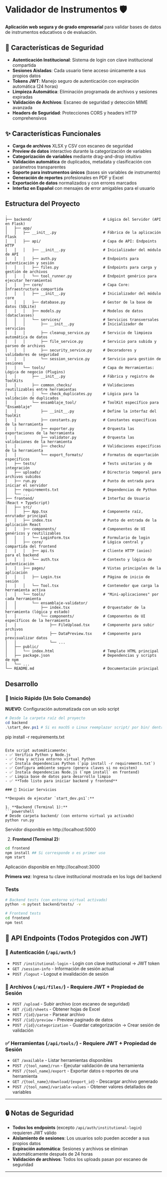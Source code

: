 # Validador de Instrumentos 🛡️

**Aplicación web segura y de grado empresarial** para validar bases de datos de instrumentos educativos o de evaluación.

## 🔐 Características de Seguridad

- **Autenticación Institucional**: Sistema de login con clave institucional compartida
- **Sesiones Aisladas**: Cada usuario tiene acceso únicamente a sus propios datos
- **Tokens JWT**: Manejo seguro de autenticación con expiración automática (24 horas)
- **Limpieza Automática**: Eliminación programada de archivos y sesiones expiradas
- **Validación de Archivos**: Escaneo de seguridad y detección MIME avanzada
- **Headers de Seguridad**: Protecciones CORS y headers HTTP comprehensivos

## ✨ Características Funcionales

- **Carga de archivos** XLSX y CSV con escaneo de seguridad
- **Preview de datos** interactivo durante la categorización de variables
- **Categorización de variables** mediante drag-and-drop intuitivo
- **Validación automática** de duplicados, metadata y clasificación con parámetros transparentes
- **Soporte para instrumentos únicos** (bases sin variables de instrumento)
- **Generación de reportes** profesionales en PDF y Excel
- **Exportación de datos** normalizados y con errores marcados
- **Interfaz en Español** con mensajes de error amigables para el usuario

## Estructura del Proyecto

```
.
├── backend/                                # Lógica del Servidor (API en Flask)
│   ├── app/
│   │   ├── __init__.py                     # Fábrica de la aplicación Flask
│   │   ├── api/                            # Capa de API: Endpoints HTTP
│   │   │   ├── __init__.py                 # Inicializador del módulo de API
│   │   │   ├── auth.py                     # Endpoints para autenticación y sesión
│   │   │   ├── files.py                    # Endpoints para carga y gestión de archivos
│   │   │   └── tool_runner.py              # Endpoint genérico para ejecutar herramientas
│   │   ├── core/                           # Capa Core: Infraestructura compartida
│   │   │   ├── __init__.py                 # Inicializador del módulo core
│   │   │   ├── database.py                 # Gestor de la base de datos (SQLite)
│   │   │   ├── models.py                   # Modelos de datos (dataclasses)
│   │   │   └── services/                   # Servicios transversales
│   │   │       ├── __init__.py             # Inicializador de servicios
│   │   │       ├── cleanup_service.py      # Servicio de limpieza automática de datos
│   │   │       ├── file_service.py         # Servicio para subida y parseo de archivos
│   │   │       ├── security_service.py     # Decoradores y validadores de seguridad
│   │   │       └── session_service.py      # Servicio para gestión de sesiones
│   │   └── tools/                          # Capa de Herramientas: Lógica de negocio (Plugins)
│   │       ├── __init__.py                 # Fábrica y registro de ToolKits
│   │       ├── common_checks/              # Validaciones reutilizables entre herramientas
│   │       │   └── check_duplicates.py     # Lógica para la validación de duplicados
│   │       └── ensamblaje_tool/            # ToolKit específico para "Ensamblaje"
│   │           ├── __init__.py             # Define la interfaz del ToolKit
│   │           ├── constants.py            # Constantes específicas de la herramienta
│   │           ├── exporter.py             # Orquesta las exportaciones de la herramienta
│   │           ├── validator.py            # Orquesta las validaciones de la herramienta
│   │           ├── checks/                 # Validaciones específicas de la herramienta
│   │           └── export_formats/         # Formatos de exportación específicos
│   ├── tests/                              # Tests unitarios y de integración
│   ├── uploads/                            # Directorio temporal para archivos subidos
│   ├── run.py                              # Punto de entrada para iniciar el servidor
│   ├── requirements.txt                    # Dependencias de Python
│   └── ...
├── frontend/                               # Interfaz de Usuario (React + TypeScript)
│   ├── src/
│   │   ├── App.tsx                         # Componente raíz, enrutador principal
│   │   ├── index.tsx                       # Punto de entrada de la aplicación React
│   │   ├── components/                     # Componentes de UI genéricos y reutilizables
│   │   │   └── LoginForm.tsx               # Formulario de login
│   │   ├── core/                           # Lógica central y compartida del frontend
│   │   │   ├── api.ts                      # Cliente HTTP (axios) para el backend
│   │   │   └── auth.tsx                    # Contexto y lógica de autenticación
│   │   ├── pages/                          # Vistas principales de la aplicación
│   │   │   ├── Login.tsx                   # Página de inicio de sesión
│   │   │   └── Tool.tsx                    # Contenedor que carga la herramienta activa
│   │   └── tools/                          # "Mini-aplicaciones" por cada herramienta
│   │       └── ensamblaje-validator/
│   │           ├── index.tsx               # Orquestador de la herramienta (lógica y estado)
│   │           └── components/             # Componentes de UI específicos de la herramienta
│   │               ├── FileUpload.tsx      # Componente para subir archivos
│   │               ├── DataPreview.tsx     # Componente para previsualizar datos
│   │               └── ...
│   ├── public/
│   │   └── index.html                      # Template HTML principal
│   ├── package.json                        # Dependencias y scripts de npm
│   └── ...
└── README.md                               # Documentación principal
```

## Desarrollo

### 🚀 Inicio Rápido (Un Solo Comando)

**NUEVO**: Configuración automatizada con un solo script

```powershell
# Desde la carpeta raíz del proyecto
cd backend
.\start_dev.ps1 # Si es macOS o Linux reemplazar script/ por bin/ dentro del script
```
pip install -r requirements.txt
```

Este script automáticamente:
- ✅ Verifica Python y Node.js
- ✅ Crea y activa entorno virtual Python
- ✅ Instala dependencias Python (`pip install -r requirements.txt`)
- ✅ Configura ambiente seguro (genera claves si no existen)
- ✅ Instala dependencias Node.js (`npm install` en frontend)
- ✅ Limpia base de datos para desarrollo limpio
- ✅ **Todo listo para iniciar backend y frontend**

### 🎯 Iniciar Servicios

**Después de ejecutar `start_dev.ps1`:**

1. **Backend (Terminal 1):**
```powershell
# Desde carpeta backend/ (con entorno virtual ya activado)
python run.py
```
Servidor disponible en http://localhost:5000

2. **Frontend (Terminal 2):**
```bash
cd frontend
npm install ## Si corresponde o es primer uso
npm start
```
Aplicación disponible en http://localhost:3000

**Primera vez**: Ingresa tu clave institucional mostrada en los logs del backend

### Tests

```bash
# Backend tests (con entorno virtual activado)
python -m pytest backend/tests/ -v

# Frontend tests
cd frontend
npm test
```

## 🔌 API Endpoints (Todos Protegidos con JWT)

### 🔐 Autenticación (`/api/auth/`)
- `POST /institutional-login` - Login con clave institucional → JWT token
- `GET /session-info` - Información de sesión actual
- `POST /logout` - Logout e invalidación de sesión

### 📁 Archivos (`/api/files/`) - Requiere JWT + Propiedad de Sesión
- `POST /upload` - Subir archivo (con escaneo de seguridad)
- `GET /{id}/sheets` - Obtener hojas de Excel
- `POST /{id}/parse` - Parsear archivo
- `POST /{id}/preview` - Preview paginado de datos
- `POST /{id}/categorization` - Guardar categorización → Crear sesión de validación

### ✅ Herramientas (`/api/tools/`) - Requiere JWT + Propiedad de Sesión
- `GET /available` - Listar herramientas disponibles
- `POST /{tool_name}/run` - Ejecutar validación de una herramienta
- `POST /{tool_name}/export` - Exportar datos o reportes de una herramienta
- `GET /{tool_name}/download/{export_id}` - Descargar archivo generado
- `POST /{tool_name}/variable-values` - Obtener valores detallados de variables

---

## 🔒 Notas de Seguridad

- **Todos los endpoints** (excepto `/api/auth/institutional-login`) requieren JWT válido
- **Aislamiento de sesiones**: Los usuarios solo pueden acceder a sus propios datos
- **Expiración automática**: Sesiones y archivos se eliminan automáticamente después de 24 horas
- **Validación de archivos**: Todos los uploads pasan por escaneo de seguridad

---